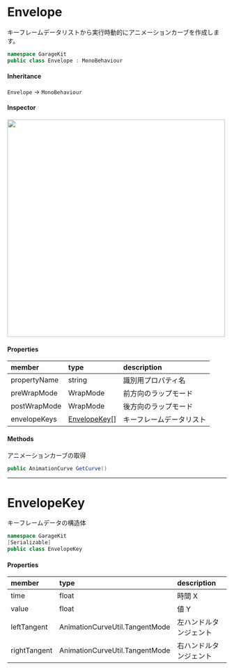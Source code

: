 # Envelope

キーフレームデータリストから実行時動的にアニメーションカーブを作成します。

```csharp
namespace GarageKit
public class Envelope : MonoBehaviour
```

#### Inheritance

`Envelope` -> `MonoBehaviour`

#### Inspector

<img src="~/image/script_reference/envelope_inspector.png" width="500px"/>

#### Properties

|member|type|description|
|:--|:--|:--|
|propertyName|string|識別用プロパティ名|
|preWrapMode|WrapMode|前方向のラップモード|
|postWrapMode|WrapMode|後方向のラップモード|
|envelopeKeys|[EnvelopeKey](#envelopekey)[]|キーフレームデータリスト|

#### Methods

アニメーションカーブの取得
```csharp
public AnimationCurve GetCurve()
```

---

# EnvelopeKey

キーフレームデータの構造体

```csharp
namespace GarageKit
[Serializable]
public class EnvelopeKey
```

#### Properties

|member|type|description|
|:--|:--|:--|
|time|float|時間 X|
|value|float|値 Y|
|leftTangent|AnimationCurveUtil.TangentMode|左ハンドルタンジェント|
|rightTangent|AnimationCurveUtil.TangentMode|右ハンドルタンジェント|

